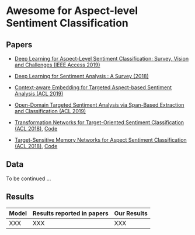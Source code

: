 # Awesome for Aspect-level Sentiment Classification
## Papers

- [Deep Learning for Aspect-Level Sentiment Classification: Survey, Vision and Challenges (IEEE Access 2019)](https://ieeexplore.ieee.org/stamp/stamp.jsp?arnumber=8726353) 

- [Deep Learning for Sentiment Analysis : A Survey (2018)](https://arxiv.org/abs/1801.07883)


- [Context-aware Embedding for Targeted Aspect-based Sentiment Analysis (ACL 2019)](http://arxiv.org/abs/1906.06945)


- [Open-Domain Targeted Sentiment Analysis via Span-Based Extraction and Classification (ACL 2019)](http://arxiv.org/abs/1906.03820)


- [Transformation Networks for Target-Oriented Sentiment Classification (ACL 2018)](https://aclweb.org/anthology/papers/P/P18/P18-1087/), [Code]()


- [Target-Sensitive Memory Networks for Aspect Sentiment Classification (ACL 2018)](https://aclweb.org/anthology/papers/P/P18/P18-1088/),
[Code]()


## Data

To be continued ...


## Results
Model          | Results reported in papers  | Our Results
------------   | -------------               | -------------
XXX            | XXX                         | XXX
